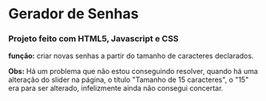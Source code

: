 # Gerador de Senhas

### Projeto feito com HTML5, Javascript e CSS


**função:** criar novas senhas a partir do tamanho de caracteres declarados.


**Obs:** Há um problema que não estou conseguindo resolver, quando há uma alteração do slider na página, o título "Tamanho de 15 caracteres", o "15" era para ser alterado, infelizmente ainda não consegui concertar.
